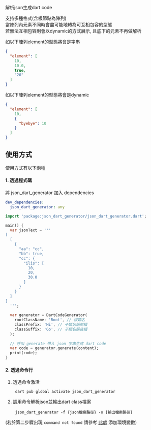解析json生成dart code

支持多種格式(含根節點為陣列)  
當陣列內元素不同時會盡可能地轉為可互相包容的型態  
若無法互相包容則會以dynamic的方式展示, 且底下的元素不再做解析

如以下陣列element的型態將會是字串
```json
{
  "element": [
    10,
    10.0,
    true,
    "20"
  ]
}
```

如以下陣列element的型態將會是dynamic
```json
{
  "element": [
    10,
    {
      "byebye": 10
    }
  ]
}
```


## 使用方式
使用方式有以下兩種

#### 1. 透過程式碼
將 json_dart_generator 加入 dependencies

```yaml
dev_dependencies:
  json_dart_generator: any
```

```dart
import 'package:json_dart_generator/json_dart_generator.dart';

main() {
  var jsonText = '''
[
  [
    {
      "aa": "cc",
      "bb": true,
      "cc": {
        "ilis": [
          10,
          20,
          30.0
        ]
      }
    }
  ]
]
  ''';
  
  var generator = DartCodeGenerator(
    rootClassName: 'Root', // 根類名
    classPrefix: 'Hi', // 子類名稱前綴
    classSuffix: 'Go', // 子類名稱後綴
  );
  
  // 呼叫 generate 帶入 json 字串生成 dart code
  var code = generator.generate(content);
  print(code);
}
```

#### 2. 透過命令行
1. 透過命令激活  

        dart pub global activate json_dart_generator
       
2. 調用命令解析json並輸出dart class檔案    

        json_dart_generator -f {json檔案路徑} -o {輸出檔案路徑}
        
      

(若於第二步驟出現 `command not found` 請參考 [此處](https://dart.cn/tools/pub/cmd/pub-global) 添加環境變數) 
